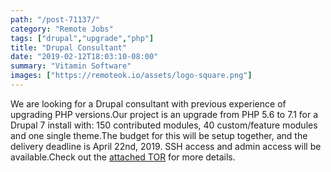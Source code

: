 ```yaml
---
path: "/post-71137/"
category: "Remote Jobs"
tags: ["drupal","upgrade","php"]
title: "Drupal Consultant"
date: "2019-02-12T18:03:10-08:00"
summary: "Vitamin Software"
images: ["https://remoteok.io/assets/logo-square.png"]
---
```


We are looking for a Drupal consultant with previous experience of upgrading PHP versions.Our project is an upgrade from PHP 5.6 to 7.1 for a Drupal 7 install with: 150 contributed modules, 40 custom/feature modules and one single theme.The budget for this will be setup together, and the delivery deadline is April 22nd, 2019. SSH access and admin access will be available.Check out the [attached TOR](https://drive.google.com/open?id=1rzICtv-ofVLEXPLq5oJt3uTKGa7VWmXv) for more details.
